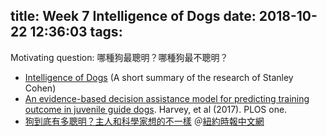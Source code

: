 
title: Week 7 Intelligence of Dogs
date: 2018-10-22 12:36:03
tags:
---
Motivating question: 哪種狗最聰明？哪種狗最不聰明？

* [Intelligence of Dogs](http://petrix.com/dogint/index.html) (A short summary of the research of Stanley Cohen)
* [An evidence-based decision assistance model for predicting training outcome in juvenile guide dogs](http://journals.plos.org/plosone/article?id=10.1371/journal.pone.0174261). Harvey, et al (2017). PLOS one.
* [狗到底有多聰明？主人和科學家想的不一樣](https://cn.nytimes.com/science/20170109/dogs-intelligence/zh-hant/) ＠[紐約時報中文網](https://cn.nytimes.com/zh-hant/)

